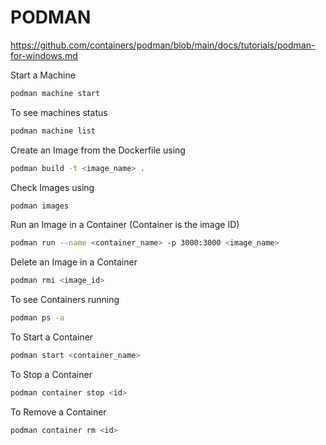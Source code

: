 # PODMAN

https://github.com/containers/podman/blob/main/docs/tutorials/podman-for-windows.md

Start a Machine

```sh
podman machine start
```

To see machines status

```sh
podman machine list
```

Create an Image from the Dockerfile using

```sh
podman build -t <image_name> .
```

Check Images using

```sh
podman images
```

Run an Image in a Container (Container is the image ID)

```sh
podman run --name <container_name> -p 3000:3000 <image_name>
```

Delete an Image in a Container

```sh
podman rmi <image_id>
```

To see Containers running

```sh
podman ps -a
```

To Start a Container

```sh
podman start <container_name>
```

To Stop a Container

```sh
podman container stop <id>
```

To Remove a Container

```sh
podman container rm <id>
```
